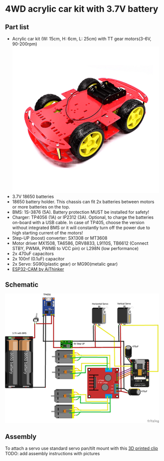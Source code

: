 # 4WD acrylic car kit with 3.7V battery

## Part list
- Acrylic car kit (W: 15cm, H: 6cm, L: 25cm) with TT gear motors(3-6V, 90-200rpm)
![img](img/car-chassis.png)
- 3.7V 18650 batteries
- 18650 battery holder. This chassis can fit 2x batteries between motors or more batteries on the top.
- BMS: 1S-3876 (5A). Battery protection MUST be installed for safety!
- Charger: TP4056 (1A) or IP2312 (3A). Optional, to charge the batteries on-board with a USB cable. In case of TP405, choose the version without integrated BMS or it will constantly turn off the power due to high starting current of the motors!
- Step-UP (boost) converter: SX1308 or MT3608
- Motor driver MX1508, TA6586, DRV8833, L9110S, TB6612 (Connect STBY, PWMA, PWMB to VCC pin) or L298N (low performance)
- 2x 470uF capacitors
- 2x 100nf (0.1uF) capacitor
- 2x Servo: SG90(plastic gear) or MG90(metalic gear)
- [ESP32-CAM by AiThinker](http://www.ai-thinker.com/pro_view-24.html)

## Schematic
![img](img/Sketch_18650_2PIN_DRV_bb.png)

## Assembly
To attach a servo use standard servo pan/tilt mount with this [3D printed clip](https://www.thingiverse.com/thing:4934734)  
TODO: add assembly instructions with pictures
